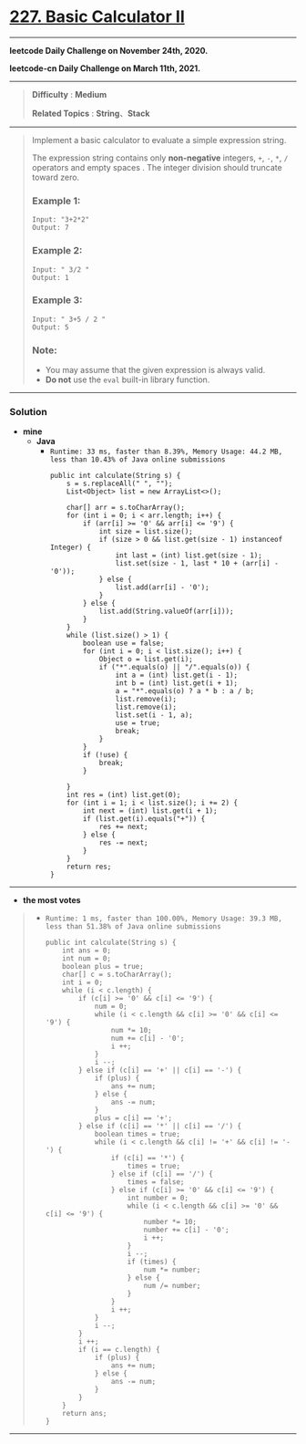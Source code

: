 # [227. Basic Calculator II](https://leetcode.com/problems/basic-calculator-ii/)

---

**leetcode Daily Challenge on November 24th, 2020.**

**leetcode-cn Daily Challenge on March 11th, 2021.**

---

> **Difficulty** : **Medium**
>
> **Related Topics** : **String**、**Stack**

---

> Implement a basic calculator to evaluate a simple expression string.
>
> The expression string contains only **non-negative** integers, `+`, `-`, `*`, `/` operators and empty spaces . The integer division should truncate toward zero.
>
> ### Example 1:
> ```
> Input: "3+2*2"
> Output: 7
> ```
>
> ### Example 2:
> ```
> Input: " 3/2 "
> Output: 1
> ```
>
> ### Example 3:
> ```
> Input: " 3+5 / 2 "
> Output: 5
> ```
>
> ### Note:
> * You may assume that the given expression is always valid.
> * **Do not** use the `eval` built-in library function.

---


### Solution
* **mine**
  * **Java**
    * `Runtime: 33 ms, faster than 8.39%, Memory Usage: 44.2 MB, less than 10.43% of Java online submissions`
      ```
      public int calculate(String s) {
          s = s.replaceAll(" ", "");
          List<Object> list = new ArrayList<>();

          char[] arr = s.toCharArray();
          for (int i = 0; i < arr.length; i++) {
              if (arr[i] >= '0' && arr[i] <= '9') {
                  int size = list.size();
                  if (size > 0 && list.get(size - 1) instanceof Integer) {
                      int last = (int) list.get(size - 1);
                      list.set(size - 1, last * 10 + (arr[i] - '0'));
                  } else {
                      list.add(arr[i] - '0');
                  }
              } else {
                  list.add(String.valueOf(arr[i]));
              }
          }
          while (list.size() > 1) {
              boolean use = false;
              for (int i = 0; i < list.size(); i++) {
                  Object o = list.get(i);
                  if ("*".equals(o) || "/".equals(o)) {
                      int a = (int) list.get(i - 1);
                      int b = (int) list.get(i + 1);
                      a = "*".equals(o) ? a * b : a / b;
                      list.remove(i);
                      list.remove(i);
                      list.set(i - 1, a);
                      use = true;
                      break;
                  }
              }
              if (!use) {
                  break;
              }

          }
          int res = (int) list.get(0);
          for (int i = 1; i < list.size(); i += 2) {
              int next = (int) list.get(i + 1);
              if (list.get(i).equals("+")) {
                  res += next;
              } else {
                  res -= next;
              }
          }
          return res;
      }
      ```

---


* **the most votes**
>  * `Runtime: 1 ms, faster than 100.00%, Memory Usage: 39.3 MB, less than 51.38% of Java online submissions`
>    ```
>    public int calculate(String s) {
>        int ans = 0;
>        int num = 0;
>        boolean plus = true;
>        char[] c = s.toCharArray();
>        int i = 0;
>        while (i < c.length) {
>            if (c[i] >= '0' && c[i] <= '9') {
>                num = 0;
>                while (i < c.length && c[i] >= '0' && c[i] <= '9') {
>                    num *= 10;
>                    num += c[i] - '0';
>                    i ++;
>                }
>                i --;
>            } else if (c[i] == '+' || c[i] == '-') {
>                if (plus) {
>                    ans += num;
>                } else {
>                    ans -= num;
>                }
>                plus = c[i] == '+';
>            } else if (c[i] == '*' || c[i] == '/') {
>                boolean times = true;
>                while (i < c.length && c[i] != '+' && c[i] != '-') {
>                    if (c[i] == '*') {
>                        times = true;
>                    } else if (c[i] == '/') {
>                        times = false;
>                    } else if (c[i] >= '0' && c[i] <= '9') {
>                        int number = 0;
>                        while (i < c.length && c[i] >= '0' && c[i] <= '9') {
>                            number *= 10;
>                            number += c[i] - '0';
>                            i ++;
>                        }
>                        i --;
>                        if (times) {
>                            num *= number;
>                        } else {
>                            num /= number;
>                        }
>                    }
>                    i ++;
>                }
>                i --;
>            }
>            i ++;
>            if (i == c.length) {
>                if (plus) {
>                    ans += num;
>                } else {
>                    ans -= num;
>                }
>            }
>        }
>        return ans;
>    }
>    ```

---


